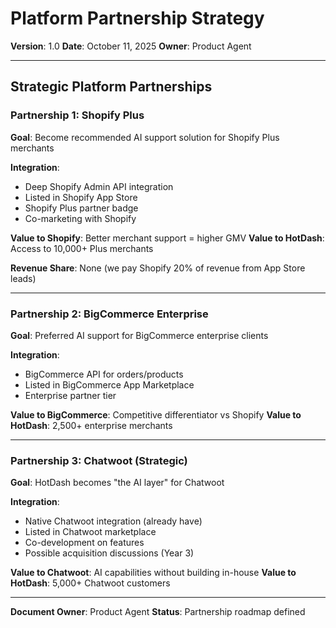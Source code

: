 # Platform Partnership Strategy

**Version**: 1.0
**Date**: October 11, 2025
**Owner**: Product Agent

---

## Strategic Platform Partnerships

### Partnership 1: Shopify Plus

**Goal**: Become recommended AI support solution for Shopify Plus merchants

**Integration**:

- Deep Shopify Admin API integration
- Listed in Shopify App Store
- Shopify Plus partner badge
- Co-marketing with Shopify

**Value to Shopify**: Better merchant support = higher GMV
**Value to HotDash**: Access to 10,000+ Plus merchants

**Revenue Share**: None (we pay Shopify 20% of revenue from App Store leads)

---

### Partnership 2: BigCommerce Enterprise

**Goal**: Preferred AI support for BigCommerce enterprise clients

**Integration**:

- BigCommerce API for orders/products
- Listed in BigCommerce App Marketplace
- Enterprise partner tier

**Value to BigCommerce**: Competitive differentiator vs Shopify
**Value to HotDash**: 2,500+ enterprise merchants

---

### Partnership 3: Chatwoot (Strategic)

**Goal**: HotDash becomes "the AI layer" for Chatwoot

**Integration**:

- Native Chatwoot integration (already have)
- Listed in Chatwoot marketplace
- Co-development on features
- Possible acquisition discussions (Year 3)

**Value to Chatwoot**: AI capabilities without building in-house
**Value to HotDash**: 5,000+ Chatwoot customers

---

**Document Owner**: Product Agent
**Status**: Partnership roadmap defined
